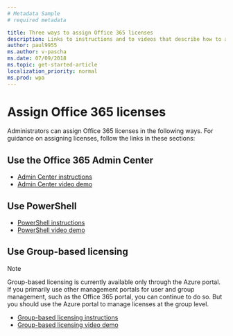 ```yaml
---
# Metadata Sample
# required metadata

title: Three ways to assign Office 365 licenses
description: Links to instructions and to videos that describe how to assign licenses using the Office 365 Admin Center, PowerShell, and Group-based licensing. 
author: paul9955
ms.author: v-pascha
ms.date: 07/09/2018
ms.topic: get-started-article
localization_priority: normal 
ms.prod: wpa
---
```


# Assign Office 365 licenses

Administrators can assign Office 365 licenses in the following ways. For guidance on assigning licenses, follow the links in these sections:

## Use the Office 365 Admin Center

 * [Admin Center instructions](https://aka.ms/Instructions_AssignLicenseUsingO365AdminCenter)
 * [Admin Center video demo](https://aka.ms/Video_AssignLicenseUsingO365AdminCenter)

## Use PowerShell

 * [PowerShell instructions](https://aka.ms/Instructions_AssignLicenseUsingPowerShell)
 * [PowerShell video demo](https://aka.ms/YouTube_AssignLicenseUsingPowerShell)

## Use Group-based licensing

> [!Note] 
> Group-based licensing is currently available only through the Azure portal. If you primarily use other management portals for user and group management, such as the Office 365 portal, you can continue to do so. But you should use the Azure portal to manage licenses at the group level.  

 * [Group-based licensing instructions](https://aka.ms/Instructions_AssignLicenseUsingGBL)
 * [Group-based licensing video demo](https://aka.ms/YouTube_AssignLicenseUsingGBL)

